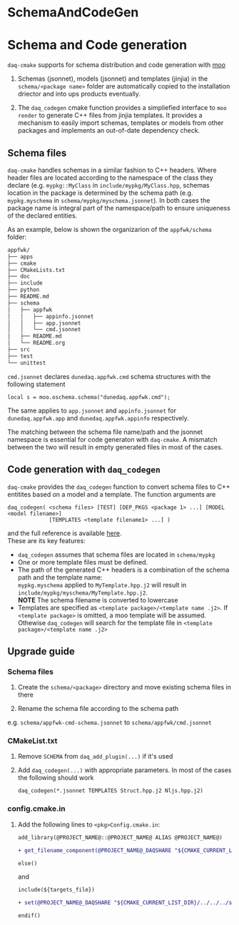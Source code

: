 # SchemaAndCodeGen
# Schema and Code generation

`daq-cmake` supports for schema distribution and code generation with [moo](https://github.com/brettviren/moo/)



1. Schemas (jsonnet), models (jsonnet) and templates (jinjia) in the `schema/<package name>` folder are automatically copied to the installation driector and into ups products eventually.


1. The `daq_codegen` cmake function provides a simpliefied interface to `moo render` to generate C++ files from jinjia templates. It provides a mechanism to easily import schemas, templates or models from other packages and implements an out-of-date dependency check.

## Schema files

`daq-cmake` handles schemas in a similar fashion to C++ headers. Where header files are located according to the namespace of the class they declare (e.g. `mypkg::MyClass` in `include/mypkg/MyClass.hpp`, schemas location in the package is determined by the schema path (e.g. `mypkg.myschema` in `schema/mypkg/myschema.jsonnet`). In both cases the package name is integral part of the namespace/path to ensure uniqueness of the declared entities.

As an example, below is shown the organizarion of the `appfwk/schema` folder:

```txt
appfwk/
├── apps
├── cmake
├── CMakeLists.txt
├── doc
├── include
├── python
├── README.md
├── schema
│   ├── appfwk
│   │   ├── appinfo.jsonnet
│   │   ├── app.jsonnet
│   │   └── cmd.jsonnet
│   ├── README.md
│   └── README.org
├── src
├── test
└── unittest
```

`cmd.jsonnet` declares `dunedaq.appfwk.cmd` schema structures with the following statement

```jsonnet
local s = moo.oschema.schema("dunedaq.appfwk.cmd");
```

The same applies to `app.jsonnet` and `appinfo.jsonnet` for `dunedaq.appfwk.app` and `dunedaq.appfwk.appinfo` respectively.

The matching between the schema file name/path and the jsonnet namespace is essential for code generaton with `daq-cmake`. A mismatch between the two will result in empty generated files in most of the cases.

## Code generation with `daq_codegen`

`daq-cmake` provides the `daq_codegen` function to convert schema files to C++ entitites based on a model and a template. The function arguments are
```
daq_codegen( <schema files> [TEST] [DEP_PKGS <package 1> ...] [MODEL <model filename>] 
             [TEMPLATES <template filename1> ...] )
```
and the full reference is available [here](CmakeFunctions.md).  
These are its key features:

- `daq_codegen` assumes that schema files are located in `schema/mypkg`
- One or more template files must be defined.
- The path of the generated C++ headers is a combination of the schema path and the template name:  
  `mypkg.myschema` applied to `MyTemplate.hpp.j2` will result in `include/mypkg/myschema/MyTemplate.hpp.j2`.  
  **NOTE** The schema filename is converted to lowercase
- Templates are specified as `<template package>/<template name .j2>`. If `<template package>` is omitted, a moo template will be assumed. Othewise `daq_codegen` will search for the template file in `<template package>/<template name .j2>`


## Upgrade guide

### Schema files



1. Create the `schema/<package>` directory and move existing schema files in there


2. Rename the schema file according to the schema path

e.g. `schema/appfwk-cmd-schema.jsonnet` to `schema/appfwk/cmd.jsonnet`

### CMakeList.txt



1. Remove `SCHEMA` from `daq_add_plugin(...)` if it's used


2. Add `daq_codegen(...)` with appropriate parameters. In most of the cases the following should work
   ```
   daq_codegen(*.jsonnet TEMPLATES Struct.hpp.j2 Nljs.hpp.j2)
   ```

### config.cmake.in



1. Add the following lines to `<pkg>Config.cmake.in`:

   ```diff
   add_library(@PROJECT_NAME@::@PROJECT_NAME@ ALIAS @PROJECT_NAME@)
   
   + get_filename_component(@PROJECT_NAME@_DAQSHARE "${CMAKE_CURRENT_LIST_FILE}" DIRECTORY)
   
   else()
   ```
   
   and
   
   ```diff
   include(${targets_file})
   
   + set(@PROJECT_NAME@_DAQSHARE "${CMAKE_CURRENT_LIST_DIR}/../../../share")
   
   endif()
   ```



